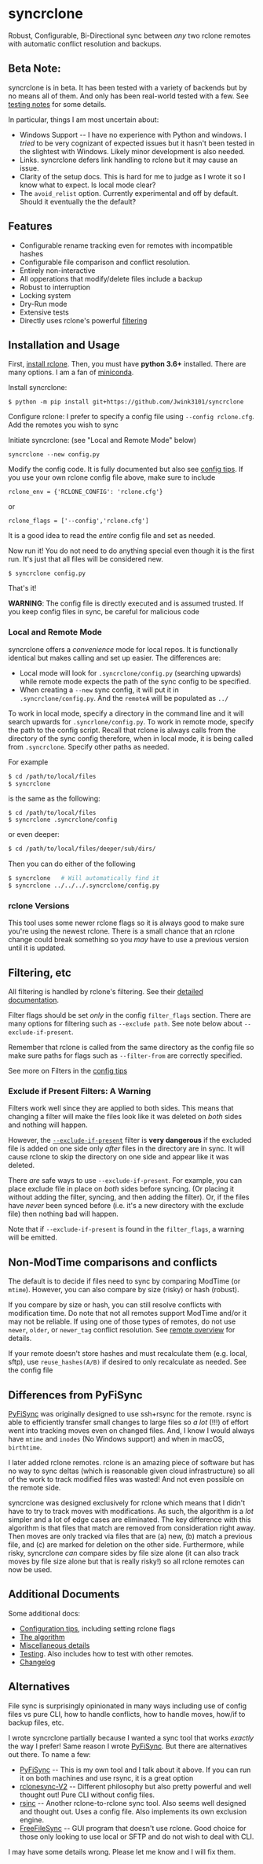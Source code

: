 # syncrclone

Robust, Configurable, Bi-Directional sync between *any* two rclone remotes with automatic conflict resolution and backups.

## Beta Note:

syncrclone is in beta. It has been tested with a variety of backends but by no means all of them. And only has been real-world tested with a few. See [testing notes](docs/tests.md) for some details.

In particular, things I am most uncertain about:

* Windows Support -- I have no experience with Python and windows. I *tried* to be very cognizant of expected issues but it hasn't been tested in the slightest with Windows. Likely minor development is also needed.
* Links. syncrclone defers link handling to rclone but it may cause an issue.
* Clarity of the setup docs. This is hard for me to judge as I wrote it so I know what to expect. Is local mode clear?
* The `avoid_relist` option. Currently experimental and off by default. Should it eventually the the default?

## Features

* Configurable rename tracking even for remotes with incompatible hashes 
* Configurable file comparison and conflict resolution. 
* Entirely non-interactive
* All opperations that modify/delete files include a backup
* Robust to interruption
* Locking system
* Dry-Run mode
* Extensive tests
* Directly uses rclone's powerful [filtering](https://rclone.org/filtering/)

## Installation and Usage

First, [install rclone](https://rclone.org/install/). Then, you must have **python 3.6+** installed. There are many options. I am a fan of [miniconda](https://docs.conda.io/en/latest/miniconda.html).

Install syncrclone:

    $ python -m pip install git+https://github.com/Jwink3101/syncrclone
    
Configure rclone: I prefer to specify a config file using `--config rclone.cfg`. Add the remotes you wish to sync

Initiate syncrclone: (see "Local and Remote Mode" below)

    syncrclone --new config.py

Modify the config code. It is fully documented but also see [config tips](docs/config_tips.md). If you use your own rclone config file above, make sure to include 

    rclone_env = {'RCLONE_CONFIG': 'rclone.cfg'}

or
    
    rclone_flags = ['--config','rclone.cfg']

It is a good idea to read the *entire* config file and set as needed.

Now run it! You do not need to do anything special even though it is the first run. It's just that all files will be considered new.

    $ syncrclone config.py

That's it!

**WARNING**: The config file is directly executed and is assumed trusted. If you keep config files in sync, be careful for malicious code

### Local and Remote Mode

syncrclone offers a *convenience* mode for local repos. It is functionally identical but makes calling and set up easier. The differences are:

* Local mode will look for `.syncrclone/config.py` (searching upwards) while remote mode expects the path of the sync config to be specified.
* When creating a `--new` sync config, it will put it in `.syncrclone/config.py`. And the `remoteA` will be populated as `../`

To work in local mode, specify a directory in the command line and it will search upwards for `.syncrlone/config.py`. To work in remote mode, specify the path to the config script. Recall that rclone is always calls from the directory of the sync config therefore, when in local mode, it is being called from `.syncrclone`. Specify other paths as needed.

For example
```bash
$ cd /path/to/local/files
$ syncrclone
```
is the same as the following:
```
$ cd /path/to/local/files
$ syncrclone .syncrclone/config
```
or even deeper:
```bash
$ cd /path/to/local/files/deeper/sub/dirs/
```
Then you can do either of the following
```bash
$ syncrclone   # Will automatically find it
$ syncrclone ../../../.syncrclone/config.py 
```

### rclone Versions

This tool uses some newer rclone flags so it is always good to make sure you're using the newest rclone. There is a small chance that an rclone change could break something so you *may* have to use a previous version until it is updated.

## Filtering, etc

All filtering is handled by rclone's filtering. See their [detailed documentation](https://rclone.org/filtering/).

Filter flags should be set *only* in the config `filter_flags` section. There are many options for filtering such as `--exclude path`. See note below about `--exclude-if-present`.

Remember that rclone is called from the same directory as the config file so make sure paths for flags such as `--filter-from` are correctly specified.

See more on Filters in the [config tips](docs/config_tips.md)

### Exclude if Present Filters: A Warning

Filters work well since they are applied to both sides. This means that changing a filter will make the files look like it was deleted on *both* sides and nothing will happen.

However, the [`--exclude-if-present`][eifp] filter is **very dangerous** if the excluded file is added on one side only *after* files in the directory are in sync. It will cause rclone to skip the directory on one side and appear like it was deleted. 

There *are* safe ways to use `--exclude-if-present`. For example, you can place exclude file in place on *both* sides before syncing. (Or placing it without adding the filter, syncing, and then adding the filter). Or, if the files have *never* been synced before (i.e. it's a new directory with the exclude file) then nothing bad will happen.

Note that if `--exclude-if-present` is found in the `filter_flags`, a warning will be emitted.

[eifp]:https://rclone.org/filtering/#exclude-directory-based-on-a-file

## Non-ModTime comparisons and conflicts

The default is to decide if files need to sync by comparing ModTime (or `mtime`). However, you can also compare by size (risky) or hash (robust).

If you compare by size or hash, you can still resolve conflicts with modification time. Do note that not all remotes support ModTime and/or it may not be reliable. If using one of those types of remotes, do not use `newer`, `older`, or `newer_tag` conflict resolution. See [remote overview](https://rclone.org/overview/) for details.

If your remote doesn't store hashes and must recalculate them (e.g. local, sftp), use `reuse_hashes(A/B)` if desired to only recalculate as needed. See the config file

## Differences from PyFiSync

[PyFiSync](https://github.com/Jwink3101/PyFiSync) was originally designed to use ssh+rsync for the remote. rsync is able to efficiently transfer small changes to large files so *a lot* (!!!) of effort went into tracking moves even on changed files. And, I know I would always have `mtime` and `inodes` (No Windows support) and when in macOS, `birthtime`.

I later added rclone remotes. rclone is an amazing piece of software but has no way to sync deltas (which is reasonable given cloud infrastructure) so all of the work to track modified files was wasted! And not even possible on the remote side.

syncrclone was designed exclusively for rclone which means that I didn't have to try to track moves with modifications. As such, the algorithm is a *lot* simpler and a lot of edge cases are eliminated. The key difference with this algorithm is that files that match are removed from consideration right away. Then moves are only tracked via files that are (a) new, (b) match a previous file, and (c) are marked for deletion on the other side. Furthermore, while risky, syncrclone *can* compare sides by file size alone (it can also track moves by file size alone but that is really risky!) so all rclone remotes can now be used.

## Additional Documents

Some additional docs:

* [Configuration tips](docs/config_tips.md), including setting rclone flags
* [The algorithm](docs/algorithm.md)
* [Miscellaneous details](docs/misc.md)
* [Testing](docs/tests.md). Also includes how to test with other remotes.
* [Changelog](docs/changelog.md)

## Alternatives

File sync is surprisingly opinionated in many ways including use of config files vs pure CLI, how to handle conflicts, how to handle moves, how/if to backup files, etc.

I wrote syncrclone partially because I wanted a sync tool that works *exactly* the way I prefer! Same reason I wrote [PyFiSync](https://github.com/Jwink3101/PyFiSync). But there are alternatives out there. To name a few:

* [PyFiSync](https://github.com/Jwink3101/PyFiSync) -- This is my own tool and I talk about it above. If you can run it on both machines and use rsync, it is a great option
* [rclonesync-V2](https://github.com/cjnaz/rclonesync-V2) -- Different philosophy but also pretty powerful and well thought out! Pure CLI without config files.
* [rsinc](https://github.com/ConorWilliams/rsinc) -- Another rclone-to-rclone sync tool. Also seems well designed and thought out. Uses a config file. Also implements its own exclusion engine.
* [FreeFileSync](freefilesync.org) -- GUI program that doesn't use rclone. Good choice for those only looking to use local or SFTP and do not wish to deal with CLI.

I may have some details wrong. Please let me know and I will fix them.

